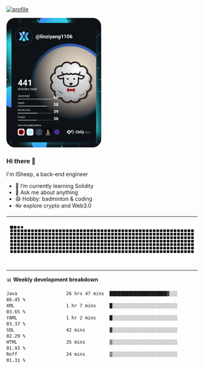 [![profile](https://user-images.githubusercontent.com/54968314/208005045-e4b42f3b-833d-4242-bfcc-e764865553a2.svg)](https://www.calligrapher.ai/)

<a href="https://app.daily.dev/linziyang1106"><img src="/devcard.png" width="250" alt="ISheep's Dev Card"/></a>

### Hi there 🐏

I'm ISheep, a back-end engineer

- 🔭 I’m currently learning Solidity
- 💬 Ask me about anything
- 😄 Hobby: badminton & coding
- 👓 explore crypto and Web3.0

-------

![](https://raw.githubusercontent.com/ISheepp/ISheepp/output/github-contribution-grid-snake.svg)

-------

📊 **Weekly development breakdown**
<!--START_SECTION:waka-->

```text
Java                  26 hrs 47 mins  █████████████████████▓░░░   86.45 %
XML                   1 hr 7 mins     █░░░░░░░░░░░░░░░░░░░░░░░░   03.65 %
YAML                  1 hr 2 mins     █░░░░░░░░░░░░░░░░░░░░░░░░   03.37 %
SQL                   42 mins         ▓░░░░░░░░░░░░░░░░░░░░░░░░   02.29 %
HTML                  35 mins         ▒░░░░░░░░░░░░░░░░░░░░░░░░   01.93 %
Roff                  24 mins         ▒░░░░░░░░░░░░░░░░░░░░░░░░   01.31 %
```

<!--END_SECTION:waka-->
